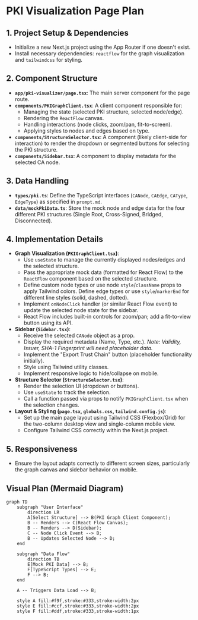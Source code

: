# PKI Visualization Page Plan

## 1. Project Setup & Dependencies

*   Initialize a new Next.js project using the App Router if one doesn't exist.
*   Install necessary dependencies: `reactflow` for the graph visualization and `tailwindcss` for styling.

## 2. Component Structure

*   **`app/pki-visualizer/page.tsx`**: The main server component for the page route.
*   **`components/PKIGraphClient.tsx`**: A client component responsible for:
    *   Managing the state (selected PKI structure, selected node/edge).
    *   Rendering the `ReactFlow` canvas.
    *   Handling interactions (node clicks, zoom/pan, fit-to-screen).
    *   Applying styles to nodes and edges based on type.
*   **`components/StructureSelector.tsx`**: A component (likely client-side for interaction) to render the dropdown or segmented buttons for selecting the PKI structure.
*   **`components/Sidebar.tsx`**: A component to display metadata for the selected CA node.

## 3. Data Handling

*   **`types/pki.ts`**: Define the TypeScript interfaces (`CANode`, `CAEdge`, `CAType`, `EdgeType`) as specified in `prompt.md`.
*   **`data/mockPkiData.ts`**: Store the mock node and edge data for the four different PKI structures (Single Root, Cross-Signed, Bridged, Disconnected).

## 4. Implementation Details

*   **Graph Visualization (`PKIGraphClient.tsx`)**:
    *   Use `useState` to manage the currently displayed nodes/edges and the selected structure.
    *   Pass the appropriate mock data (formatted for React Flow) to the `ReactFlow` component based on the selected structure.
    *   Define custom node types or use node `style`/`className` props to apply Tailwind colors. Define edge types or use `style`/`markerEnd` for different line styles (solid, dashed, dotted).
    *   Implement `onNodeClick` handler (or similar React Flow event) to update the selected node state for the sidebar.
    *   React Flow includes built-in controls for zoom/pan; add a fit-to-view button using its API.
*   **Sidebar (`Sidebar.tsx`)**:
    *   Receive the selected `CANode` object as a prop.
    *   Display the required metadata (Name, Type, etc.). *Note: Validity, Issuer, SHA-1 Fingerprint will need placeholder data.*
    *   Implement the "Export Trust Chain" button (placeholder functionality initially).
    *   Style using Tailwind utility classes.
    *   Implement responsive logic to hide/collapse on mobile.
*   **Structure Selector (`StructureSelector.tsx`)**:
    *   Render the selection UI (dropdown or buttons).
    *   Use `useState` to track the selection.
    *   Call a function passed via props to notify `PKIGraphClient.tsx` when the selection changes.
*   **Layout & Styling (`page.tsx`, `globals.css`, `tailwind.config.js`)**:
    *   Set up the main page layout using Tailwind CSS (Flexbox/Grid) for the two-column desktop view and single-column mobile view.
    *   Configure Tailwind CSS correctly within the Next.js project.

## 5. Responsiveness

*   Ensure the layout adapts correctly to different screen sizes, particularly the graph canvas and sidebar behavior on mobile.

## Visual Plan (Mermaid Diagram)

```mermaid
graph TD
    subgraph "User Interface"
        direction LR
        A[Select Structure] --> B(PKI Graph Client Component);
        B -- Renders --> C(React Flow Canvas);
        B -- Renders --> D(Sidebar);
        C -- Node Click Event --> B;
        B -- Updates Selected Node --> D;
    end

    subgraph "Data Flow"
        direction TB
        E[Mock PKI Data] --> B;
        F[TypeScript Types] --> E;
        F --> B;
    end

    A -- Triggers Data Load --> B;

    style A fill:#f9f,stroke:#333,stroke-width:2px
    style E fill:#ccf,stroke:#333,stroke-width:2px
    style F fill:#ddf,stroke:#333,stroke-width:1px